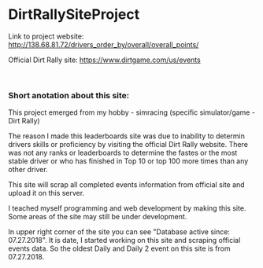# DirtRallySiteProject

Link to project website: http://138.68.81.72/drivers_order_by/overall/overall_points/ 

Official Dirt Rally site: https://www.dirtgame.com/us/events

<br>

### Short anotation about this site:

This project emerged from my hobby - simracing (specific simulator/game - Dirt Rally)

The reason I made this leaderboards site was due to inability to determin drivers skills 
or proficiency by visiting the official Dirt Rally website. There was not any ranks or leaderboards to determine the fastes 
or the most stable driver or who has finished in Top 10 or top 100 more times than any other driver. 

This site will scrap all completed events information from official site and upload it on this server.

I teached myself programming and web development by making this site. Some areas of the site may still be under development.

In upper right corner of the site you can see "Database active since: 07.27.2018". It is date, I started working on this site
and scraping official events data. So the oldest Daily and Daily 2 event on this site is from 07.27.2018.



